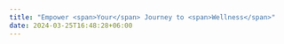 ```yaml
---
title: "Empower <span>Your</span> Journey to <span>Wellness</span>"
date: 2024-03-25T16:48:28+06:00
---
```

